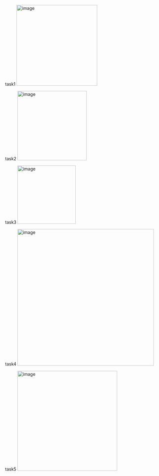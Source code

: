 task1
<img width="262" alt="image" src="https://github.com/user-attachments/assets/3670f25b-3287-4a7c-84b9-c145ae038ba6" />

task2
<img width="225" alt="image" src="https://github.com/user-attachments/assets/bd0d1f66-97e2-449a-b1db-304b5990a5ef" />

task3
<img width="189" alt="image" src="https://github.com/user-attachments/assets/0ec5accf-d47a-477d-afa0-ba9592bcddf3" />

task4
<img width="443" alt="image" src="https://github.com/user-attachments/assets/d0ce58fc-d3ed-4c09-bf84-8dc5e0c7ceb2" />

task5
<img width="324" alt="image" src="https://github.com/user-attachments/assets/5e5e3622-c8f6-44f9-a16f-4d343fad8ed1" />
